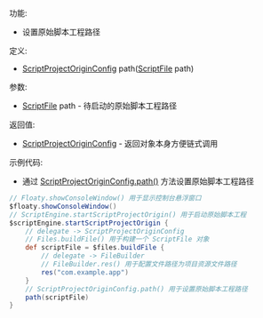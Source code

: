 功能:

+ 设置原始脚本工程路径

定义:

+ [ScriptProjectOriginConfig](/API/Script/ScriptProjectOriginConfig/README.md)
  path([ScriptFile](/API/File/ScriptFile/README.md) path)

参数:

+ [ScriptFile](/API/File/ScriptFile/README.md) path - 待启动的原始脚本工程路径

返回值:

+ [ScriptProjectOriginConfig](/API/Script/ScriptProjectOriginConfig/README.md) - 返回对象本身方便链式调用

示例代码:

+ 通过 [ScriptProjectOriginConfig.path()](/API/Script/ScriptProjectOriginConfig/README.md?id=path)
  方法设置原始脚本工程路径

```groovy
// Floaty.showConsoleWindow() 用于显示控制台悬浮窗口
$floaty.showConsoleWindow()
// ScriptEngine.startScriptProjectOrigin() 用于启动原始脚本工程
$scriptEngine.startScriptProjectOrigin {
    // delegate -> ScriptProjectOriginConfig
    // Files.buildFile() 用于构建一个 ScriptFile 对象
    def scriptFile = $files.buildFile {
        // delegate -> FileBuilder
        // FileBuilder.res() 用于配置文件路径为项目资源文件路径
        res("com.example.app")
    }
    // ScriptProjectOriginConfig.path() 用于设置原始脚本工程路径
    path(scriptFile)
}
```